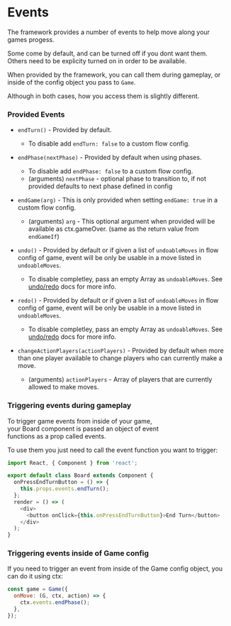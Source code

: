 # Events

The framework provides a number of events to help move along your games progess.

Some come by default, and can be turned off if you dont want them.  
Others need to be explicity turned on in order to be available.

When provided by the framework, you can call them during gameplay,
or inside of the config object you pass to `Game`.

Although in both cases, how you access them is slightly different.

### Provided Events

* `endTurn()` - Provided by default.

  * To disable add `endTurn: false` to a custom flow config.

* `endPhase(nextPhase)` - Provided by default when using phases.

  * To disable add `endPhase: false` to a custom flow config.
  * (arguments) `nextPhase` - optional phase to transition to, if not provided defaults to next phase defined in config

* `endGame(arg)` - This is only provided when setting `endGame: true` in a custom flow config.

  * (arguments) `arg` - This optional argument when provided will be available as ctx.gameOver. (same as the return value from `endGameIf`)

* `undo()` - Provided by default or if given a list of `undoableMoves` in flow config of game, event will be only be usable in a move listed in `undoableMoves`.
  * To disable completley, pass an empty Array as `undoableMoves`. See [undo/redo](undo.md) docs for more info.
* `redo()` - Provided by default or if given a list of `undoableMoves` in flow config of game, event will be only be usable in a move listed in `undoableMoves`.
  * To disable completley, pass an empty Array as `undoableMoves`. See [undo/redo](undo.md) docs for more info.
* `changeActionPlayers(actionPlayers)` - Provided by default when more than one player available to change players who can currently make a move.
  * (arguments) `actionPlayers` - Array of players that are currently allowed to make moves.

### Triggering events during gameplay

To trigger game events from inside of your game,  
your Board component is passed an object of event  
functions as a prop called events.

To use them you just need to call the event function you want to trigger:

```js
import React, { Component } from 'react';

export default class Board extends Component {
  onPressEndTurnButton = () => {
    this.props.events.endTurn();
  };
  render = () => (
    <div>
      <button onClick={this.onPressEndTurnButton}>End Turn</button>
    </div>
  );
}
```

### Triggering events inside of Game config

If you need to trigger an event from inside of the Game config object, you can do it using ctx:

```js
const game = Game({
  onMove: (G, ctx, action) => {
    ctx.events.endPhase();
  },
});
```
